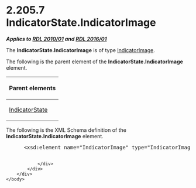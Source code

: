 <html dir="LTR" xmlns:mshelp="http://msdn.microsoft.com/mshelp" xmlns:ddue="http://ddue.schemas.microsoft.com/authoring/2003/5" xmlns:xlink="http://www.w3.org/1999/xlink" xmlns:tool="http://www.microsoft.com/tooltip">
    <head>
        <meta http-equiv="Content-Type" content="text/html; CHARSET=utf-8"></meta>
        <meta name="save" content="history"></meta>
        <title>2.205.7 IndicatorState.IndicatorImage</title>
        <xml>
            <mshelp:toctitle title="2.205.7 IndicatorState.IndicatorImage"></mshelp:toctitle>
            <mshelp:rltitle title="[MS-RDL]: IndicatorState.IndicatorImage"></mshelp:rltitle>
            <mshelp:keyword index="A" term="ab681e89-a21a-4c5e-ac17-4c8ef1393d65"></mshelp:keyword>
            <mshelp:attr name="DCSext.ContentType" value="open specification"></mshelp:attr>
            <mshelp:attr name="AssetID" value="ab681e89-a21a-4c5e-ac17-4c8ef1393d65"></mshelp:attr>
            <mshelp:attr name="TopicType" value="kbRef"></mshelp:attr>
            <mshelp:attr name="DCSext.Title" value="[MS-RDL]: IndicatorState.IndicatorImage" />
        </xml>
    </head>
    <body>
        <div id="header">
            <h1 class="heading">2.205.7 IndicatorState.IndicatorImage</h1>
        </div>
        <div id="mainSection">
            <div id="mainBody">
                <div id="allHistory" class="saveHistory"></div>
                <div id="sectionSection0" class="section" name="collapseableSection">
                    

<p><b><i>Applies to </i></b><a href="3428e690-a348-4ec7-8a6a-8efb42d2cdee.html"><b><i>RDL 2010/01</i></b></a><b><i>
and </i></b><a href="52ce3983-2bfc-4e72-9359-42aaf5fe4509.html"><b><i>RDL 2016/01</i></b></a></p>

<p>The <b>IndicatorState.IndicatorImage</b> is of type <a href="ba794279-7740-4cfa-93ba-4ca22bf31bbd.html">IndicatorImage</a>.</p>

<p>The following is the parent element of the <b>IndicatorState.IndicatorImage</b>
element.</p>

<table>
 <thead>
  <tr>
   <th>
   <p>Parent elements</p>
   </th>
  </tr>
 </thead>
 <tr>
  <td>
  <p><a href="b01d342e-1604-47c5-b90b-a4ce7bfd441c.html">IndicatorState</a></p>
  </td>
 </tr>
</table>

<p>The following is the XML Schema definition of the <b>IndicatorState.IndicatorImage</b>
element.</p>

<dl>
<dd>
<div><pre> &lt;xsd:element name=&quot;IndicatorImage&quot; type=&quot;IndicatorImageType&quot; minOccurs=&quot;0&quot; /&gt;
            
</pre></div>
</dd></dl>


                </div>
            </div>
        </div>
    </body>
</html>